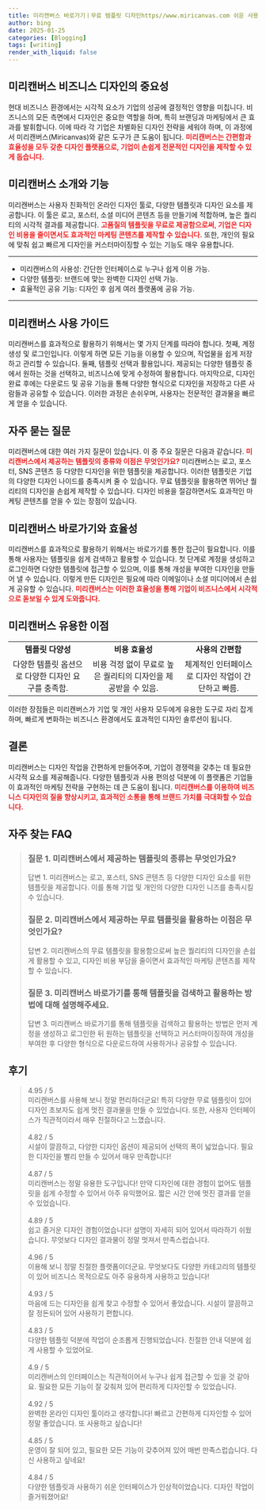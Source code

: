 ```yaml
---
title: 미리캔버스 바로가기ㅣ무료 템플릿 디자인https//www.miricanvas.com 쉬운 사용법
author: bing
date: 2025-01-25
categories: [Blogging]
tags: [writing]
render_with_liquid: false
---
```



<h2 id='미리캔버스_비즈니스_디자인의_중요성'>미리캔버스 비즈니스 디자인의 중요성</h2>

<p>현대 비즈니스 환경에서는 시각적 요소가 기업의 성공에 결정적인 영향을 미칩니다. 비즈니스의 모든 측면에서 디자인은 중요한 역할을 하며, 특히 브랜딩과 마케팅에서 큰 효과를 발휘합니다. 이에 따라 각 기업은 차별화된 디자인 전략을 세워야 하며, 이 과정에서 미리캔버스(Miricanvas)와 같은 도구가 큰 도움이 됩니다. <b><span style="color: #ee2323;">미리캔버스는 간편함과 효율성을 모두 갖춘 디자인 플랫폼으로, 기업이 손쉽게 전문적인 디자인을 제작할 수 있게 돕습니다.</span></b></p>

<h2 id='미리캔버스_소개와_기능'>미리캔버스 소개와 기능</h2>

<p>미리캔버스는 사용자 친화적인 온라인 디자인 툴로, 다양한 템플릿과 디자인 요소를 제공합니다. 이 툴은 로고, 포스터, 소셜 미디어 콘텐츠 등을 만들기에 적합하며, 높은 퀄리티의 시각적 결과를 제공합니다. <b><span style="color: #ee2323;">고품질의 템플릿을 무료로 제공함으로써, 기업은 디자인 비용을 줄이면서도 효과적인 마케팅 콘텐츠를 제작할 수 있습니다.</span></b> 또한, 개인의 필요에 맞춰 쉽고 빠르게 디자인을 커스터마이징할 수 있는 기능도 매우 유용합니다.</p>

<hr />

<ul>
    <li>미리캔버스의 사용성: 간단한 인터페이스로 누구나 쉽게 이용 가능.</li>
    <li>다양한 템플릿: 브랜드에 맞는 완벽한 디자인 선택 가능.</li>
    <li>효율적인 공유 기능: 디자인 후 쉽게 여러 플랫폼에 공유 가능.</li>
</ul>

<hr />

<h2 id='미리캔버스_사용_가이드'>미리캔버스 사용 가이드</h2>

<p>미리캔버스를 효과적으로 활용하기 위해서는 몇 가지 단계를 따라야 합니다. 첫째, 계정 생성 및 로그인입니다. 이렇게 하면 모든 기능을 이용할 수 있으며, 작업물을 쉽게 저장하고 관리할 수 있습니다. 둘째, 템플릿 선택과 활용입니다. 제공되는 다양한 템플릿 중에서 원하는 것을 선택하고, 비즈니스에 맞게 수정하여 활용합니다. 마지막으로, 디자인 완료 후에는 다운로드 및 공유 기능을 통해 다양한 형식으로 디자인을 저장하고 다른 사람들과 공유할 수 있습니다. 이러한 과정은 손쉬우며, 사용자는 전문적인 결과물을 빠르게 얻을 수 있습니다.</p>

<h2 id='자주_묻는_질문'>자주 묻는 질문</h2>

<p>미리캔버스에 대한 여러 가지 질문이 있습니다. 이 중 주요 질문은 다음과 같습니다. 
<b><span style="color: #ee2323;">미리캔버스에서 제공하는 템플릿의 종류와 이점은 무엇인가요?</span></b>
미리캔버스는 로고, 포스터, SNS 콘텐츠 등 다양한 디자인을 위한 템플릿을 제공합니다. 이러한 템플릿은 기업의 다양한 디자인 나이드를 충족시켜 줄 수 있습니다. 무료 템플릿을 활용하면 뛰어난 퀄리티의 디자인을 손쉽게 제작할 수 있습니다. 디자인 비용을 절감하면서도 효과적인 마케팅 콘텐츠를 얻을 수 있는 장점이 있습니다.</p>

<h2 id='미리캔버스_바로가기와_효율성'>미리캔버스 바로가기와 효율성</h2>

<p>미리캔버스를 효과적으로 활용하기 위해서는 바로가기를 통한 접근이 필요합니다. 이를 통해 사용자는 템플릿을 쉽게 검색하고 활용할 수 있습니다. 첫 단계로 계정을 생성하고 로그인하면 다양한 템플릿에 접근할 수 있으며, 이를 통해 개성을 부여한 디자인을 만들어 낼 수 있습니다. 이렇게 만든 디자인은 필요에 따라 이메일이나 소셜 미디어에서 손쉽게 공유할 수 있습니다. <b><span style="color: #ee2323;">미리캔버스는 이러한 효율성을 통해 기업이 비즈니스에서 시각적으로 돋보일 수 있게 도와줍니다.</span></b></p>

<h2 id='미리캔버스_유용한_이점'>미리캔버스 유용한 이점</h2>

<table>
    <tr>
        <td style="text-align: center; height: 17px;"><b>템플릿 다양성</b></td>
        <td style="text-align: center; height: 17px;"><b>비용 효율성</b></td>
        <td style="text-align: center; height: 17px;"><b>사용의 간편함</b></td>
    </tr>
    <tr>
        <td style="text-align: center; height: 17px;">다양한 템플릿 옵션으로 다양한 디자인 요구를 충족함.</td>
        <td style="text-align: center; height: 17px;">비용 걱정 없이 무료로 높은 퀄리티의 디자인을 제공받을 수 있음.</td>
        <td style="text-align: center; height: 17px;">체계적인 인터페이스로 디자인 작업이 간단하고 빠름.</td>
    </tr>
</table>

<p>이러한 장점들은 미리캔버스가 기업 및 개인 사용자 모두에게 유용한 도구로 자리 잡게 하며, 빠르게 변화하는 비즈니스 환경에서도 효과적인 디자인 솔루션이 됩니다.</p>

<h2 id='결론'>결론</h2>

<p>미리캔버스는 디자인 작업을 간편하게 만들어주며, 기업이 경쟁력을 갖추는 데 필요한 시각적 요소를 제공해줍니다. 다양한 템플릿과 사용 편의성 덕분에 이 플랫폼은 기업들이 효과적인 마케팅 전략을 구현하는 데 큰 도움이 됩니다. <b><span style="color: #ee2323;">미리캔버스를 이용하여 비즈니스 디자인의 질을 향상시키고, 효과적인 소통을 통해 브랜드 가치를 극대화할 수 있습니다.</span></b></p>


<h2 id='자주_찾는_FAQ'>자주 찾는 FAQ</h2>
<div itemscope="" itemtype="https://schema.org/FAQPage"> 
<blockquote> 
<div itemscope="" itemprop="mainEntity" itemtype="https://schema.org/Question"> 
<h3 itemprop="name">질문 1. 미리캔버스에서 제공하는 템플릿의 종류는 무엇인가요?</h3> 
<div itemscope="" itemprop="acceptedAnswer" itemtype="https://schema.org/Answer"> 
<span itemprop="text"> 
<p>답변 1. 미리캔버스는 로고, 포스터, SNS 콘텐츠 등 다양한 디자인 요소를 위한 템플릿을 제공합니다. 이를 통해 기업 및 개인의 다양한 디자인 니즈를 충족시킬 수 있습니다.</p> 
</span> 
</div> 
</div> 

<div itemscope="" itemprop="mainEntity" itemtype="https://schema.org/Question"> 
<h3 itemprop="name">질문 2. 미리캔버스에서 제공하는 무료 템플릿을 활용하는 이점은 무엇인가요?</h3> 
<div itemscope="" itemprop="acceptedAnswer" itemtype="https://schema.org/Answer"> 
<span itemprop="text"> 
<p>답변 2. 미리캔버스의 무료 템플릿을 활용함으로써 높은 퀄리티의 디자인을 손쉽게 활용할 수 있고, 디자인 비용 부담을 줄이면서 효과적인 마케팅 콘텐츠를 제작할 수 있습니다.</p> 
</span> 
</div> 
</div> 

<div itemscope="" itemprop="mainEntity" itemtype="https://schema.org/Question"> 
<h3 itemprop="name">질문 3. 미리캔버스 바로가기를 통해 템플릿을 검색하고 활용하는 방법에 대해 설명해주세요.</h3> 
<div itemscope="" itemprop="acceptedAnswer" itemtype="https://schema.org/Answer"> 
<span itemprop="text"> 
<p>답변 3. 미리캔버스 바로가기를 통해 템플릿을 검색하고 활용하는 방법은 먼저 계정을 생성하고 로그인한 뒤 원하는 템플릿을 선택하고 커스터마이징하여 개성을 부여한 후 다양한 형식으로 다운로드하여 사용하거나 공유할 수 있습니다.</p> 
</span> 
</div> 
</div> 
</blockquote> 
</div>
<h2 id='후기'>후기</h2>
<div itemscope itemtype="https://schema.org/Product">
  <blockquote>
  <div itemprop="review" itemscope itemtype="https://schema.org/Review">
      <div itemprop="reviewRating" itemscope itemtype="https://schema.org/Rating"> <span itemprop="ratingValue">4.95</span> / <span itemprop="bestRating">5</span> </div>
      <span itemprop="reviewBody">미리캔버스를 사용해 보니 정말 편리하더군요! 특히 다양한 무료 템플릿이 있어 디자인 초보자도 쉽게 멋진 결과물을 만들 수 있었습니다. 또한, 사용자 인터페이스가 직관적이라서 매우 친절하다고 느꼈습니다.</span>
  </div>
  <br>
  <div itemprop="review" itemscope itemtype="https://schema.org/Review">
      <div itemprop="reviewRating" itemscope itemtype="https://schema.org/Rating"> <span itemprop="ratingValue">4.82</span> / <span itemprop="bestRating">5</span> </div>
      <span itemprop="reviewBody">시설이 깔끔하고, 다양한 디자인 옵션이 제공되어 선택의 폭이 넓었습니다. 필요한 디자인을 빨리 만들 수 있어서 매우 만족합니다!</span>
  </div>
  <br>
  <div itemprop="review" itemscope itemtype="https://schema.org/Review">
      <div itemprop="reviewRating" itemscope itemtype="https://schema.org/Rating"> <span itemprop="ratingValue">4.87</span> / <span itemprop="bestRating">5</span> </div>
      <span itemprop="reviewBody">미리캔버스는 정말 유용한 도구입니다! 만약 디자인에 대한 경험이 없어도 템플릿을 쉽게 수정할 수 있어서 아주 유익했어요. 짧은 시간 안에 멋진 결과를 얻을 수 있었습니다.</span>
  </div>
  <br>
  <div itemprop="review" itemscope itemtype="https://schema.org/Review">
      <div itemprop="reviewRating" itemscope itemtype="https://schema.org/Rating"> <span itemprop="ratingValue">4.89</span> / <span itemprop="bestRating">5</span> </div>
      <span itemprop="reviewBody">쉽고 즐거운 디자인 경험이었습니다! 설명이 자세히 되어 있어서 따라하기 쉬웠습니다. 무엇보다 디자인 결과물이 정말 멋져서 만족스럽습니다.</span>
  </div>
  <br>
  <div itemprop="review" itemscope itemtype="https://schema.org/Review">
      <div itemprop="reviewRating" itemscope itemtype="https://schema.org/Rating"> <span itemprop="ratingValue">4.96</span> / <span itemprop="bestRating">5</span> </div>
      <span itemprop="reviewBody">이용해 보니 정말 친절한 플랫폼이더군요. 무엇보다도 다양한 카테고리의 템플릿이 있어 비즈니스 목적으로도 아주 유용하게 사용하고 있습니다!</span>
  </div>
  <br>
  <div itemprop="review" itemscope itemtype="https://schema.org/Review">
      <div itemprop="reviewRating" itemscope itemtype="https://schema.org/Rating"> <span itemprop="ratingValue">4.93</span> / <span itemprop="bestRating">5</span> </div>
      <span itemprop="reviewBody">마음에 드는 디자인을 쉽게 찾고 수정할 수 있어서 좋았습니다. 시설이 깔끔하고 잘 정돈되어 있어 사용하기 편합니다.</span>
  </div>
  <br>
  <div itemprop="review" itemscope itemtype="https://schema.org/Review">
      <div itemprop="reviewRating" itemscope itemtype="https://schema.org/Rating"> <span itemprop="ratingValue">4.83</span> / <span itemprop="bestRating">5</span> </div>
      <span itemprop="reviewBody">다양한 템플릿 덕분에 작업이 순조롭게 진행되었습니다. 친절한 안내 덕분에 쉽게 사용할 수 있었어요.</span>
  </div>
  <br>
  <div itemprop="review" itemscope itemtype="https://schema.org/Review">
      <div itemprop="reviewRating" itemscope itemtype="https://schema.org/Rating"> <span itemprop="ratingValue">4.9</span> / <span itemprop="bestRating">5</span> </div>
      <span itemprop="reviewBody">미리캔버스의 인터페이스는 직관적이어서 누구나 쉽게 접근할 수 있을 것 같아요. 필요한 모든 기능이 잘 갖춰져 있어 편리하게 디자인할 수 있었습니다.</span>
  </div>
  <br>
  <div itemprop="review" itemscope itemtype="https://schema.org/Review">
      <div itemprop="reviewRating" itemscope itemtype="https://schema.org/Rating"> <span itemprop="ratingValue">4.92</span> / <span itemprop="bestRating">5</span> </div>
      <span itemprop="reviewBody">완벽한 온라인 디자인 툴이라고 생각합니다! 빠르고 간편하게 디자인할 수 있어 정말 좋았습니다. 또 사용하고 싶습니다!</span>
  </div>
  <br>
  <div itemprop="review" itemscope itemtype="https://schema.org/Review">
      <div itemprop="reviewRating" itemscope itemtype="https://schema.org/Rating"> <span itemprop="ratingValue">4.85</span> / <span itemprop="bestRating">5</span> </div>
      <span itemprop="reviewBody">운영이 잘 되어 있고, 필요한 모든 기능이 갖추어져 있어 매번 만족스럽습니다. 다신 사용하고 싶네요!</span>
  </div>
  <br>
  <div itemprop="review" itemscope itemtype="https://schema.org/Review">
      <div itemprop="reviewRating" itemscope itemtype="https://schema.org/Rating"> <span itemprop="ratingValue">4.84</span> / <span itemprop="bestRating">5</span> </div>
      <span itemprop="reviewBody">다양한 템플릿과 사용하기 쉬운 인터페이스가 인상적이었습니다. 디자인 작업이 즐거워졌어요!</span>
  </div>
  </blockquote>
</div>
